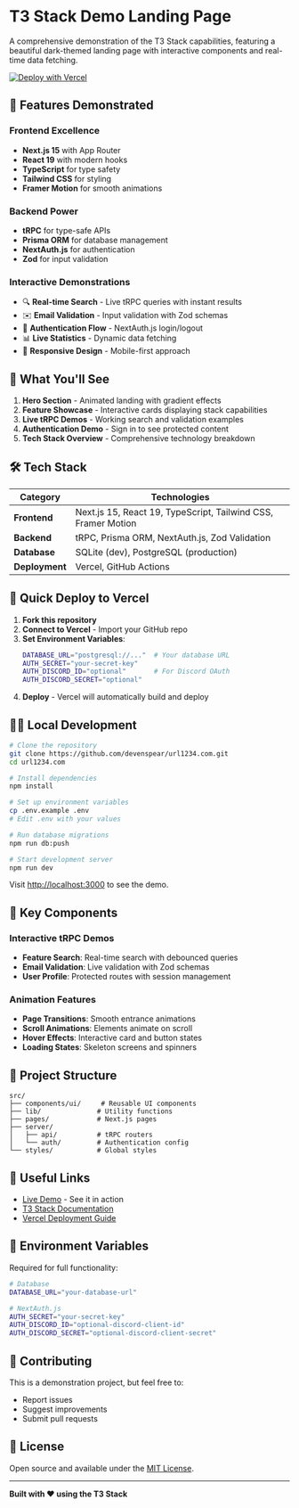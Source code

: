 # T3 Stack Demo Landing Page

A comprehensive demonstration of the T3 Stack capabilities, featuring a beautiful dark-themed landing page with interactive components and real-time data fetching.

[![Deploy with Vercel](https://vercel.com/button)](https://vercel.com/new/clone?repository-url=https://github.com/devenspear/url1234.com)

## 🚀 Features Demonstrated

### **Frontend Excellence**
- **Next.js 15** with App Router
- **React 19** with modern hooks
- **TypeScript** for type safety
- **Tailwind CSS** for styling
- **Framer Motion** for smooth animations

### **Backend Power**
- **tRPC** for type-safe APIs
- **Prisma ORM** for database management
- **NextAuth.js** for authentication
- **Zod** for input validation

### **Interactive Demonstrations**
- 🔍 **Real-time Search** - Live tRPC queries with instant results
- ✉️ **Email Validation** - Input validation with Zod schemas
- 🔐 **Authentication Flow** - NextAuth.js login/logout
- 📊 **Live Statistics** - Dynamic data fetching
- 🎨 **Responsive Design** - Mobile-first approach

## 🎯 What You'll See

1. **Hero Section** - Animated landing with gradient effects
2. **Feature Showcase** - Interactive cards displaying stack capabilities
3. **Live tRPC Demos** - Working search and validation examples
4. **Authentication Demo** - Sign in to see protected content
5. **Tech Stack Overview** - Comprehensive technology breakdown

## 🛠 Tech Stack

| Category | Technologies |
|----------|-------------|
| **Frontend** | Next.js 15, React 19, TypeScript, Tailwind CSS, Framer Motion |
| **Backend** | tRPC, Prisma ORM, NextAuth.js, Zod Validation |
| **Database** | SQLite (dev), PostgreSQL (production) |
| **Deployment** | Vercel, GitHub Actions |

## 🚀 Quick Deploy to Vercel

1. **Fork this repository**
2. **Connect to Vercel** - Import your GitHub repo
3. **Set Environment Variables**:
   ```bash
   DATABASE_URL="postgresql://..."  # Your database URL
   AUTH_SECRET="your-secret-key"
   AUTH_DISCORD_ID="optional"       # For Discord OAuth
   AUTH_DISCORD_SECRET="optional"
   ```
4. **Deploy** - Vercel will automatically build and deploy

## 🏃‍♂️ Local Development

```bash
# Clone the repository
git clone https://github.com/devenspear/url1234.com.git
cd url1234.com

# Install dependencies
npm install

# Set up environment variables
cp .env.example .env
# Edit .env with your values

# Run database migrations
npm run db:push

# Start development server
npm run dev
```

Visit [http://localhost:3000](http://localhost:3000) to see the demo.

## 🎨 Key Components

### Interactive tRPC Demos
- **Feature Search**: Real-time search with debounced queries
- **Email Validation**: Live validation with Zod schemas
- **User Profile**: Protected routes with session management

### Animation Features
- **Page Transitions**: Smooth entrance animations
- **Scroll Animations**: Elements animate on scroll
- **Hover Effects**: Interactive card and button states
- **Loading States**: Skeleton screens and spinners

## 📁 Project Structure

```
src/
├── components/ui/     # Reusable UI components
├── lib/              # Utility functions
├── pages/            # Next.js pages
├── server/
│   ├── api/          # tRPC routers
│   └── auth/         # Authentication config
└── styles/           # Global styles
```

## 🔗 Useful Links

- [Live Demo](https://url1234.com) - See it in action
- [T3 Stack Documentation](https://create.t3.gg/)
- [Vercel Deployment Guide](https://vercel.com/docs)

## 📝 Environment Variables

Required for full functionality:

```bash
# Database
DATABASE_URL="your-database-url"

# NextAuth.js
AUTH_SECRET="your-secret-key"
AUTH_DISCORD_ID="optional-discord-client-id"
AUTH_DISCORD_SECRET="optional-discord-client-secret"
```

## 🤝 Contributing

This is a demonstration project, but feel free to:
- Report issues
- Suggest improvements
- Submit pull requests

## 📜 License

Open source and available under the [MIT License](LICENSE).

---

**Built with ❤️ using the T3 Stack**